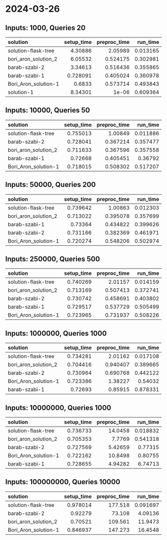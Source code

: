 # 2024-03-26

## Inputs: 1000, Queries 20

| solution             |   setup_time |   preproc_time |   run_time |
|:---------------------|-------------:|---------------:|-----------:|
| solution-flask-tree  |     4.30886  |       2.05989  |   0.013165 |
| bori_aron_solution_2 |     6.05532  |       0.524175 |   0.302981 |
| barab-szabi-2        |     3.34613  |       0.516436 |   0.355865 |
| barab-szabi-1        |     0.728091 |       0.405024 |   0.360978 |
| Bori_Aron_solution-1 |     0.6833   |       0.573714 |   0.493843 |
| solution-1           |     8.34301  |       1e-06    |   0.609364 |

## Inputs: 10000, Queries 50

| solution             |   setup_time |   preproc_time |   run_time |
|:---------------------|-------------:|---------------:|-----------:|
| solution-flask-tree  |     0.755013 |       1.00849  |   0.011886 |
| barab-szabi-2        |     0.728041 |       0.367214 |   0.357477 |
| bori_aron_solution_2 |     0.711633 |       0.367596 |   0.357558 |
| barab-szabi-1        |     0.72668  |       0.405451 |   0.36792  |
| Bori_Aron_solution-1 |     0.718015 |       0.508302 |   0.517207 |

## Inputs: 50000, Queries 200

| solution             |   setup_time |   preproc_time |   run_time |
|:---------------------|-------------:|---------------:|-----------:|
| solution-flask-tree  |     0.739642 |       1.00863  |   0.012303 |
| bori_aron_solution_2 |     0.713022 |       0.395078 |   0.357699 |
| barab-szabi-1        |     0.73364  |       0.434822 |   0.399626 |
| barab-szabi-2        |     0.731166 |       0.382369 |   0.461971 |
| Bori_Aron_solution-1 |     0.720274 |       0.548206 |   0.502974 |

## Inputs: 250000, Queries 500

| solution             |   setup_time |   preproc_time |   run_time |
|:---------------------|-------------:|---------------:|-----------:|
| solution-flask-tree  |     0.740269 |       2.01157  |   0.014159 |
| bori_aron_solution_2 |     0.713169 |       0.507413 |   0.372741 |
| barab-szabi-2        |     0.730742 |       0.458691 |   0.403802 |
| barab-szabi-1        |     0.729517 |       0.537729 |   0.505499 |
| Bori_Aron_solution-1 |     0.723965 |       0.731937 |   0.508226 |

## Inputs: 1000000, Queries 1000

| solution             |   setup_time |   preproc_time |   run_time |
|:---------------------|-------------:|---------------:|-----------:|
| solution-flask-tree  |     0.734281 |       2.01162  |   0.017108 |
| bori_aron_solution_2 |     0.704416 |       0.940407 |   0.389665 |
| barab-szabi-2        |     0.730964 |       0.690768 |   0.442122 |
| Bori_Aron_solution-1 |     0.723386 |       1.38227  |   0.54032  |
| barab-szabi-1        |     0.72693  |       0.85915  |   0.878331 |

## Inputs: 10000000, Queries 1000

| solution             |   setup_time |   preproc_time |   run_time |
|:---------------------|-------------:|---------------:|-----------:|
| solution-flask-tree  |     0.736733 |       14.0458  |   0.018832 |
| bori_aron_solution_2 |     0.705353 |        7.7769  |   0.541318 |
| barab-szabi-2        |     0.727569 |        5.42659 |   0.77315  |
| Bori_Aron_solution-1 |     0.722162 |       10.8498  |   0.80755  |
| barab-szabi-1        |     0.728655 |        4.94282 |   6.74713  |

## Inputs: 100000000, Queries 10000

| solution             |   setup_time |   preproc_time |   run_time |
|:---------------------|-------------:|---------------:|-----------:|
| solution-flask-tree  |     0.978014 |        177.518 |   0.091697 |
| barab-szabi-2        |     0.92279  |         73.108 |   4.09136  |
| bori_aron_solution_2 |     0.70521  |        109.561 |  11.9473   |
| Bori_Aron_solution-1 |     0.846937 |        147.273 |  16.4548   |